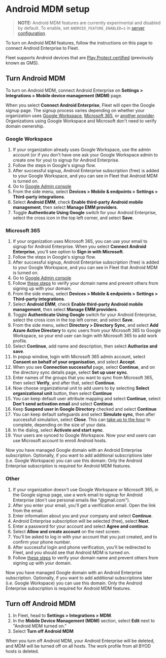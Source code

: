 # Android MDM setup

> **NOTE:** Android MDM features are currently experimental and disabled by default. To enable, set `ANDROID_FEATURE_ENABLED=1` in [server configuration](https://fleetdm.com/docs/configuration/fleet-server-configuration).

To turn on Android MDM features, follow the instructions on this page to connect Android Enterprise
to Fleet.

Fleet supports Android devices that are [Play Protect certified](https://support.google.com/googleplay/answer/7165974?hl=en) (previously known as GMS).

## Turn Android MDM

To turn on Android MDM, connect Android Enterprise on **Settings > Integrations > Mobile device management (MDM)** page.

When you select **Connect Android Enterprise**, Fleet will open the Google signup page. The signup process varies depending on whether your organization uses [Google Workspace](#google-workspace), [Microsoft 365](#microsoft-365), or [another provider](#other). Organizations using Google Workspace and Microsoft don't need to verify domain ownership.

### Google Workspace

1. If your organization already uses Google Workspace, use the admin account (or if you don't have one ask your Google Workspace admin to create one for you) to signup for Android Enterprise.
2. Follow the steps in Google's signup flow.
3. After successful signup, Android Enterprise subscription (free) is added to your Google Workspace, and you can see in Fleet that Android MDM is turned on.
4. Go to [Google Admin console](https://admin.google.com)
5. From the side menu, select **Devices > Mobile & endpoints > Settings > Third-party integrations**.
6. Select **Android EMM**, check **Enable third-party Android mobile management**, then select **Manage EMM providers**.
7. Toggle **Authenticate Using Google** switch for your Android Enterprise, select the cross icon in the top left corner, and select **Save**.

### Microsoft 365

1. If your organization uses Microsoft 365, you can use your email to signup for Android Enterprise. When you select **Connect Android Enterprise**, you'll see option to **Sign in with Microsoft**.
2. Follow the steps in Google's signup flow.
3. After successful signup, Android Enterprise subscription (free) is added to your Google Workspace, and you can see in Fleet that Android MDM is turned on.
4. Go to [Google Admin console](https://admin.google.com)
5. Follow [these steps](https://support.google.com/a/answer/60216?hl=en) to verify your domain name and prevent others from signing up with your domain.
6. From the side menu, select **Devices > Mobile & endpoints > Settings > Third-party integrations**.
7. Select **Android EMM**, check **Enable third-party Android mobile management**, then select **Manage EMM providers**.
8. Toggle **Authenticate Using Google** switch for your Android Enterprise, select the cross icon in the top left corner, and select **Save**.
9. From the side menu, select **Directory > Directory Sync**, and select **Add Azure Active Directory** to sync users from your Microsoft 365 to Google Workspace, so your end user can login with Microsoft 365 to add work profile.
10. Select **Continue**, add name and description, then select **Authorize and save**.
11. In popup window, login with Microsoft 365 admin account, select **Consent on behalf of your organisation**, and select **Accept**.
12. When you see **Connection successful** page, select **Continue**, and on the directory sync details page, select **Set up user sync**.
13. Enter names of the groups that you want to sync from Microsoft 365, then select **Verify**, and after that, select **Continue**.
14. Now choose organizational unit to add users to by selecting **Select organizational unit** button, then select **Continue**
15. You can keep default user attribute mapping and select **Continue**, select **Don't send activation email** and select **Continue**.
16. Keep **Suspend user in Google Directory** checked and select **Continue**
17. You can keep default safeguards and select **Simulate sync**, then after successfull simulation, select **Close**. This can [take up to the hour](https://support.google.com/a/answer/10344342) to complete, depending on the size of your data.
18. In the dialog, select **Activate and start sync**.
19. Your users are synced to Google Workspace. Now your end users can use Microsoft account to enroll Android hosts.


Now you have managed Google domain with an Android Enterprise subscription. Optionally, if you want to add additional subscriptions later (i.e. Google Workspace) you can use this domain. Only the Android Enterprise subscription is required for Android MDM features.

### Other

1. If your organization doesn't use Google Workspace or Microsoft 365, in the Google signup page, use a work email to signup for Android Enterprise (don't use personal emails like "@gmail.com").
2. After you enter your email, you'll get a verification email. Open the link from the email.
3. Enter information about you and your company and select **Continue**.
4. Android Enterprise subscription will be selected (free), select **Next**.
5. Enter a password for your account and select **Agree and continue**.
6. Select **Allow and create account** on the next screen.
8. You'll be asked to log in with your account that you just created, and to confirm your phone number.
9. After successful login and phone verification, you'll be redirected to Fleet, and you should see that Android MDM is turned on.
10. Follow [these steps](https://support.google.com/a/answer/60216?hl=en) to verify your domain name and prevent others from signing up with your domain.

Now you have managed Google domain with an Android Enterprise subscription. Optionally, if you want to add additional subscriptions later (i.e. Google Workspace) you can use this domain. Only the Android Enterprise subscription is required for Android MDM features.

## Turn off Android MDM

1. In Fleet, head to **Settings > Integrations > MDM**.
2. In the **Mobile Device Management (MDM)** section, select **Edit** next to "Android MDM turned on."
3. Select **Turn off Android MDM**

When you turn off Android MDM, your Android Enterprise will be deleted, and MDM will be turned off
on all hosts. The work profile from all BYOD hosts is deleted.


<meta name="articleTitle" value="Android MDM setup">
<meta name="authorFullName" value="Marko Lisica">
<meta name="authorGitHubUsername" value="marko-lisica">
<meta name="category" value="guides">
<meta name="publishedOn" value="2025-04-05">
<meta name="description" value="Learn how to turn on Android MDM in Fleet.">

